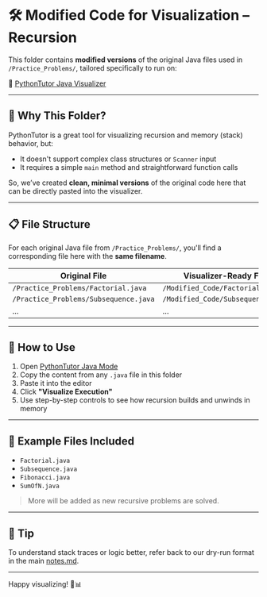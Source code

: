 # 🛠️ Modified Code for Visualization – Recursion

This folder contains **modified versions** of the original Java files used in `/Practice_Problems/`, tailored specifically to run on:

🔗 [PythonTutor Java Visualizer](https://pythontutor.com/java.html#mode=edit)

---

## 📌 Why This Folder?

PythonTutor is a great tool for visualizing recursion and memory (stack) behavior, but:
- It doesn't support complex class structures or `Scanner` input
- It requires a simple `main` method and straightforward function calls

So, we’ve created **clean, minimal versions** of the original code here that can be directly pasted into the visualizer.

---

## 📋 File Structure

For each original Java file from `/Practice_Problems/`, you'll find a corresponding file here with the **same filename**.

| Original File                          | Visualizer-Ready File            |
|----------------------------------------|----------------------------------|
| `/Practice_Problems/Factorial.java`    | `/Modified_Code/Factorial.java` |
| `/Practice_Problems/Subsequence.java`  | `/Modified_Code/Subsequence.java` |
| ...                                    | ...                              |

---

## 🚀 How to Use

1. Open [PythonTutor Java Mode](https://pythontutor.com/java.html#mode=edit)
2. Copy the content from any `.java` file in this folder
3. Paste it into the editor
4. Click **"Visualize Execution"**
5. Use step-by-step controls to see how recursion builds and unwinds in memory

---

## 📁 Example Files Included

- `Factorial.java`
- `Subsequence.java`
- `Fibonacci.java`
- `SumOfN.java`

> More will be added as new recursive problems are solved.

---

## 📌 Tip

To understand stack traces or logic better, refer back to our dry-run format in the main [notes.md](../notes.md).

---

Happy visualizing! 🧠📊

